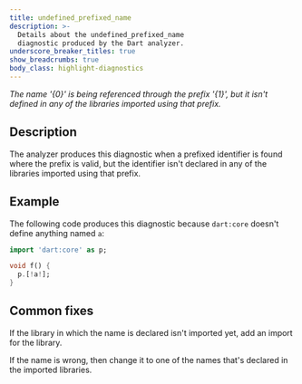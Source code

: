 ```yaml
---
title: undefined_prefixed_name
description: >-
  Details about the undefined_prefixed_name
  diagnostic produced by the Dart analyzer.
underscore_breaker_titles: true
show_breadcrumbs: true
body_class: highlight-diagnostics
---
```


_The name '{0}' is being referenced through the prefix '{1}', but it isn't
defined in any of the libraries imported using that prefix._

## Description

The analyzer produces this diagnostic when a prefixed identifier is found
where the prefix is valid, but the identifier isn't declared in any of the
libraries imported using that prefix.

## Example

The following code produces this diagnostic because `dart:core` doesn't
define anything named `a`:

```dart
import 'dart:core' as p;

void f() {
  p.[!a!];
}
```

## Common fixes

If the library in which the name is declared isn't imported yet, add an
import for the library.

If the name is wrong, then change it to one of the names that's declared in
the imported libraries.
